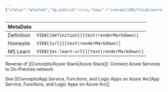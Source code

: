 ```yaml
---
{"status":"planted","dg-publish":true,"tags":["concept/SRE/cloud/azure"],"definition":"Connects On-Premise Service to Azure","creation_date":"2024-05-02 22:00","url":"undefined","ms-learn-url":null,"permalink":"/concepts/azure-arc/","dgPassFrontmatter":true}
---
```


| MetaData   |                                              |
| ---------- | -------------------------------------------- |
| Definition | `VIEW[{definition}][text(renderMarkdown)]`   |
| Homesite   | `VIEW[{url}][text(renderMarkdown)]`          |
| MS Learn   | `VIEW[{ms-learn-url}][text(renderMarkdown)]` |
Reverse of [[Concepts/Azure Stack\|Azure Stack]]: Connect Azure Services to On-Premise network

See [[Concepts/App Service, Functions, and Logic Apps on Azure Arc\|App Service, Functions, and Logic Apps on Azure Arc]]
